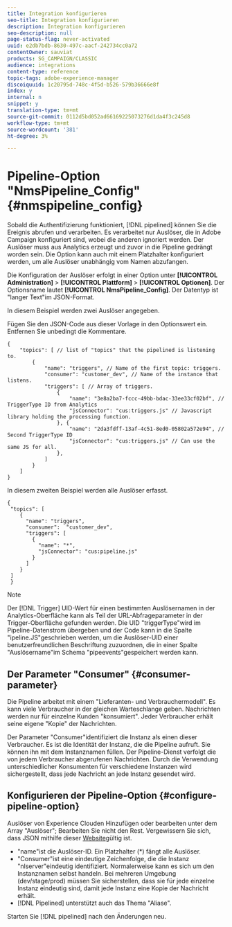 ```yaml
---
title: Integration konfigurieren
seo-title: Integration konfigurieren
description: Integration konfigurieren
seo-description: null
page-status-flag: never-activated
uuid: e2db7bdb-8630-497c-aacf-242734cc0a72
contentOwner: sauviat
products: SG_CAMPAIGN/CLASSIC
audience: integrations
content-type: reference
topic-tags: adobe-experience-manager
discoiquuid: 1c20795d-748c-4f5d-b526-579b36666e8f
index: y
internal: n
snippet: y
translation-type: tm+mt
source-git-commit: 0112d5bd052ad66169225073276d1da4f3c245d8
workflow-type: tm+mt
source-wordcount: '381'
ht-degree: 3%

---
```



# Pipeline-Option &quot;NmsPipeline_Config&quot;{#nmspipeline_config}

Sobald die Authentifizierung funktioniert, [!DNL pipelined] können Sie die Ereignis abrufen und verarbeiten. Es verarbeitet nur Auslöser, die in Adobe Campaign konfiguriert sind, wobei die anderen ignoriert werden. Der Auslöser muss aus Analytics erzeugt und zuvor in die Pipeline gedrängt worden sein.
Die Option kann auch mit einem Platzhalter konfiguriert werden, um alle Auslöser unabhängig vom Namen abzufangen.

Die Konfiguration der Auslöser erfolgt in einer Option unter **[!UICONTROL Administration]** > **[!UICONTROL Plattform]** > **[!UICONTROL Optionen]**. Der Optionsname lautet **[!UICONTROL NmsPipeline_Config]**. Der Datentyp ist &quot;langer Text&quot;im JSON-Format.

In diesem Beispiel werden zwei Auslöser angegeben.

Fügen Sie den JSON-Code aus dieser Vorlage in den Optionswert ein. Entfernen Sie unbedingt die Kommentare.

```
{
    "topics": [ // list of "topics" that the pipelined is listening to.
        {
            "name": "triggers", // Name of the first topic: triggers.
            "consumer": "customer_dev", // Name of the instance that listens. 
            "triggers": [ // Array of triggers. 
                {
                    "name": "3e8a2ba7-fccc-49bb-bdac-33ee33cf02bf", // TriggerType ID from Analytics 
                    "jsConnector": "cus:triggers.js" // Javascript library holding the processing function.
                }, {
                    "name": "2da3fdff-13af-4c51-8ed0-05802a572e94", // Second TriggerType ID 
                    "jsConnector": "cus:triggers.js" // Can use the same JS for all.
                },
            ]
        }
    ]
}
```

In diesem zweiten Beispiel werden alle Auslöser erfasst.

```
{
 "topics": [
    {
      "name": "triggers",
      "consumer":  "customer_dev",
      "triggers": [
        {
          "name": "*",
          "jsConnector": "cus:pipeline.js"
        }
      ]
    }
 ]
 }
```

>[!NOTE]
>
>Der [!DNL Trigger] UID-Wert für einen bestimmten Auslösernamen in der Analytics-Oberfläche kann als Teil der URL-Abfrageparameter in der Trigger-Oberfläche gefunden werden. Die UID &quot;triggerType&quot;wird im Pipeline-Datenstrom übergeben und der Code kann in die Spalte &quot;ipeline.JS&quot;geschrieben werden, um die Auslöser-UID einer benutzerfreundlichen Beschriftung zuzuordnen, die in einer Spalte &quot;Auslösername&quot;im Schema &quot;pipeevents&quot;gespeichert werden kann.

## Der Parameter &quot;Consumer&quot; {#consumer-parameter}

Die Pipeline arbeitet mit einem &quot;Lieferanten- und Verbrauchermodell&quot;. Es kann viele Verbraucher in der gleichen Warteschlange geben. Nachrichten werden nur für einzelne Kunden &quot;konsumiert&quot;. Jeder Verbraucher erhält seine eigene &quot;Kopie&quot; der Nachrichten.

Der Parameter &quot;Consumer&quot;identifiziert die Instanz als einen dieser Verbraucher. Es ist die Identität der Instanz, die die Pipeline aufruft. Sie können ihn mit dem Instanznamen füllen. Der Pipeline-Dienst verfolgt die von jedem Verbraucher abgerufenen Nachrichten. Durch die Verwendung unterschiedlicher Konsumenten für verschiedene Instanzen wird sichergestellt, dass jede Nachricht an jede Instanz gesendet wird.

## Konfigurieren der Pipeline-Option {#configure-pipeline-option}

Auslöser von Experience Clouden Hinzufügen oder bearbeiten unter dem Array &quot;Auslöser&quot;; Bearbeiten Sie nicht den Rest.
Vergewissern Sie sich, dass JSON mithilfe dieser [Website](http://jsonlint.com/)gültig ist.

* &quot;name&quot;ist die Auslöser-ID. Ein Platzhalter (*) fängt alle Auslöser.
* &quot;Consumer&quot;ist eine eindeutige Zeichenfolge, die die Instanz &quot;nlserver&quot;eindeutig identifiziert. Normalerweise kann es sich um den Instanznamen selbst handeln. Bei mehreren Umgebung (dev/stage/prod) müssen Sie sicherstellen, dass sie für jede einzelne Instanz eindeutig sind, damit jede Instanz eine Kopie der Nachricht erhält.
* [!DNL Pipelined] unterstützt auch das Thema &quot;Aliase&quot;.

Starten Sie [!DNL pipelined] nach den Änderungen neu.

